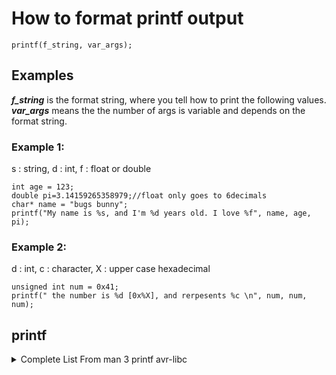 # How to format printf output

`printf(f_string, var_args);`
## Examples

**_f_string_** is the format string, where you tell how to print the following values.\
**_var_args_** means the the number of args is variable and depends on the format string.

### Example 1:
s : string, d : int, f : float or double
```
int age = 123;
double pi=3.14159265358979;//float only goes to 6decimals
char* name = "bugs bunny";
printf("My name is %s, and I'm %d years old. I love %f", name, age, pi);
```
### Example 2:
d : int, c : character, X : upper case hexadecimal
```
unsigned int num = 0x41;
printf(" the number is %d [0x%X], and rerpesents %c \n", num, num, num);
```
## printf 
<details>
 
<summary>Complete List From man 3 printf avr-libc</summary>  

> The format string is composed of zero or more directives: ordinary characters (not %), which are copied unchanged to the output stream; and conversion specifications, each of which results in fetching zero or more subsequent arguments. Each conversion specification is introduced by the % character. The arguments must properly correspond (after type promotion) with the conversion specifier. After the %, the following appear in sequence:

       • Zero or more of the following flags:

         • # The value should be converted to an 'alternate form'. For c, d, i, s, and u conversions, this option has no effect. For o conversions, the
           precision of the number is increased to force the first character of the output string to a zero (except if a zero value is printed with an
           explicit precision of zero). For x and X conversions, a non-zero result has the string `0x' (or `0X' for X conversions) prepended to it.
         • 0 (zero) Zero padding. For all conversions, the converted value is padded on the left with zeros rather than blanks. If a precision is given
           with a numeric conversion (d, i, o, u, i, x, and X), the 0 flag is ignored.
         • - A negative field width flag; the converted value is to be left adjusted on the field boundary. The converted value is padded on the right
           with blanks, rather than on the left with blanks or zeros. A - overrides a 0 if both are given.
         •
         • + A sign must always be placed before a number produced by a signed conversion. A + overrides a space if both are used.
       • An optional decimal digit string specifying a minimum field width. If the converted value has fewer characters than the field width, it will be
         padded with spaces on the left (or right, if the left-adjustment flag has been given) to fill out the field width.
       • An optional precision, in the form of a period . followed by an optional digit string. If the digit string is omitted, the precision is taken as
         zero. This gives the minimum number of digits to appear for d, i, o, u, x, and X conversions, or the maximum number of characters to be printed
         from a string for s conversions.
       • An optional l or h length modifier, that specifies that the argument for the d, i, o, u, x, or X conversion is a 'long int' rather than int. The
         h is ignored, as 'short int' is equivalent to int.
       • A character that specifies the type of conversion to be applied.
       The conversion specifiers and their meanings are:
       • diouxX The int (or appropriate variant) argument is converted to signed decimal (d and i), unsigned octal (o), unsigned decimal (u), or unsigned
         hexadecimal (x and X) notation. The letters 'abcdef' are used for x conversions; the letters 'ABCDEF' are used for X conversions. The precision,
         if any, gives the minimum number of digits that must appear; if the converted value requires fewer digits, it is padded on the left with zeros.
       • p The void * argument is taken as an unsigned integer, and converted similarly as a %#x command would do.
       • c The int argument is converted to an 'unsigned char', and the resulting character is written.
       • s The 'char *' argument is expected to be a pointer to an array of character type (pointer to a string). Characters from the array are written
         up to (but not including) a terminating NUL character; if a precision is specified, no more than the number specified are written. If a
         precision is given, no null character need be present; if the precision is not specified, or is greater than the size of the array, the array
         must contain a terminating NUL character.
       • % A % is written. No argument is converted. The complete conversion specification is '%%'.
       • eE The double argument is rounded and converted in the format '[-]d.ddde±dd' where there is one digit before the decimal-point character and the
         number of digits after it is equal to the precision; if the precision is missing, it is taken as 6; if the precision is zero, no decimal-point
         character appears. An E conversion uses the letter 'E' (rather than 'e') to introduce the exponent. The exponent always contains two digits; if
         the value is zero, the exponent is 00.
       • fF The double argument is rounded and converted to decimal notation in the format '[-]ddd.ddd', where the number of digits after the decimal-
         point character is equal to the precision specification. If the precision is missing, it is taken as 6; if the precision is explicitly zero, no
         decimal-point character appears. If a decimal point appears, at least one digit appears before it.
       • gG The double argument is converted in style f or e (or F or E for G conversions). The precision specifies the number of significant digits. If
         the precision is missing, 6 digits are given; if the precision is zero, it is treated as 1. Style e is used if the exponent from its conversion
         is less than -4 or greater than or equal to the precision. Trailing zeros are removed from the fractional part of the result; a decimal point
         appears only if it is followed by at least one digit.
       • S Similar to the s format, except the pointer is expected to point to a program-memory (ROM) string instead of a RAM string.
       In no case does a non-existent or small field width cause truncation of a numeric field; if the result of a conversion is wider than the field
       width, the field is expanded to contain the conversion result.
       
  </details>
